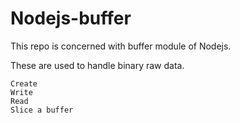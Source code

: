 # Nodejs-buffer
This repo is concerned with buffer module of Nodejs.

These are used to handle binary raw data.
    
    Create 
    Write
    Read
    Slice a buffer 
